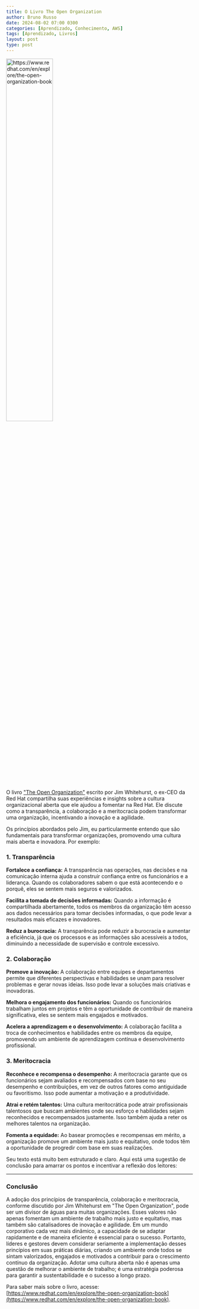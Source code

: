 ```yaml
---
title: O Livro The Open Organization
author: Bruno Russo
date: 2024-08-02 07:00 0300
categories: [Aprendizado, Conhecimento, AWS]
tags: [Aprendizado, Livros]
layout: post
type: post
---
```


<img align="center" src="https://www.brunorusso.com.br/assets/2024/The-Open-Organization.jpg" width="50%" height="auto"  alt="https://www.redhat.com/en/explore/the-open-organization-book">


O livro ["The Open Organization"](https://www.redhat.com/en/explore/the-open-organization-book) escrito por Jim Whitehurst, o ex-CEO da Red Hat compartilha suas experiências e insights sobre a cultura organizacional aberta que ele ajudou a fomentar na Red Hat. Ele discute como a transparência, a colaboração e a meritocracia podem transformar uma organização, incentivando a inovação e a agilidade.

Os princípios abordados pelo Jim, eu particularmente entendo que são fundamentais para transformar organizações, promovendo uma cultura mais aberta e inovadora. Por exemplo:

### 1. Transparência
**Fortalece a confiança:** A transparência nas operações, nas decisões e na comunicação interna ajuda a construir confiança entre os funcionários e a liderança. Quando os colaboradores sabem o que está acontecendo e o porquê, eles se sentem mais seguros e valorizados.

**Facilita a tomada de decisões informadas:** Quando a informação é compartilhada abertamente, todos os membros da organização têm acesso aos dados necessários para tomar decisões informadas, o que pode levar a resultados mais eficazes e inovadores.

**Reduz a burocracia:** A transparência pode reduzir a burocracia e aumentar a eficiência, já que os processos e as informações são acessíveis a todos, diminuindo a necessidade de supervisão e controle excessivo.

### 2. Colaboração
**Promove a inovação:** A colaboração entre equipes e departamentos permite que diferentes perspectivas e habilidades se unam para resolver problemas e gerar novas ideias. Isso pode levar a soluções mais criativas e inovadoras.

**Melhora o engajamento dos funcionários:** Quando os funcionários trabalham juntos em projetos e têm a oportunidade de contribuir de maneira significativa, eles se sentem mais engajados e motivados.

**Acelera a aprendizagem e o desenvolvimento:** A colaboração facilita a troca de conhecimentos e habilidades entre os membros da equipe, promovendo um ambiente de aprendizagem contínua e desenvolvimento profissional.

### 3. Meritocracia
**Reconhece e recompensa o desempenho:** A meritocracia garante que os funcionários sejam avaliados e recompensados com base no seu desempenho e contribuições, em vez de outros fatores como antiguidade ou favoritismo. Isso pode aumentar a motivação e a produtividade.

**Atrai e retém talentos:** Uma cultura meritocrática pode atrair profissionais talentosos que buscam ambientes onde seu esforço e habilidades sejam reconhecidos e recompensados justamente. Isso também ajuda a reter os melhores talentos na organização.

**Fomenta a equidade:** Ao basear promoções e recompensas em mérito, a organização promove um ambiente mais justo e equitativo, onde todos têm a oportunidade de progredir com base em suas realizações.


Seu texto está muito bem estruturado e claro. Aqui está uma sugestão de conclusão para amarrar os pontos e incentivar a reflexão dos leitores:

---

### Conclusão

A adoção dos princípios de transparência, colaboração e meritocracia, conforme discutido por Jim Whitehurst em "The Open Organization", pode ser um divisor de águas para muitas organizações. Esses valores não apenas fomentam um ambiente de trabalho mais justo e equitativo, mas também são catalisadores de inovação e agilidade. Em um mundo corporativo cada vez mais dinâmico, a capacidade de se adaptar rapidamente e de maneira eficiente é essencial para o sucesso. Portanto, líderes e gestores devem considerar seriamente a implementação desses princípios em suas práticas diárias, criando um ambiente onde todos se sintam valorizados, engajados e motivados a contribuir para o crescimento contínuo da organização. Adotar uma cultura aberta não é apenas uma questão de melhorar o ambiente de trabalho; é uma estratégia poderosa para garantir a sustentabilidade e o sucesso a longo prazo.


Para saber mais sobre o livro, acesse: [https://www.redhat.com/en/explore/the-open-organization-book](https://www.redhat.com/en/explore/the-open-organization-book).